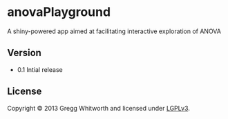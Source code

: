 anovaPlayground
===============

A shiny-powered app aimed at facilitating interactive exploration of ANOVA

## Version

* 0.1   Intial release


## License

Copyright © 2013 Gregg Whitworth and licensed under [LGPLv3](http://www.gnu.org/copyleft/lesser.html).